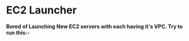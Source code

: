 # EC2 Launcher

<b>Bored of Launching New EC2 servers with each having it's VPC. Try to run this:-</b>
